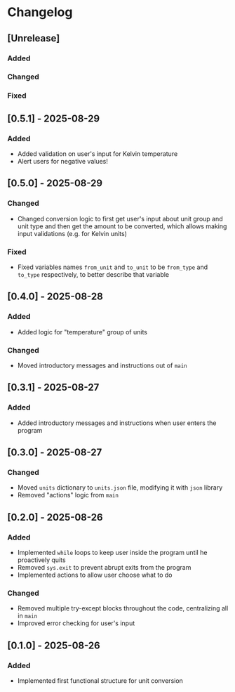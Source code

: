 # Changelog

## [Unrelease]
### Added

### Changed

### Fixed


## [0.5.1] - 2025-08-29
### Added
- Added validation on user's input for Kelvin temperature
- Alert users for negative values!


## [0.5.0] - 2025-08-29
### Changed
- Changed conversion logic to first get user's input about unit group and unit type and then get the amount to be converted, which allows making input validations (e.g. for Kelvin units)

### Fixed
- Fixed variables names `from_unit` and `to_unit` to be `from_type` and `to_type` respectively, to better describe that variable


## [0.4.0] - 2025-08-28
### Added
- Added logic for "temperature" group of units

### Changed
- Moved introductory messages and instructions out of `main`


## [0.3.1] - 2025-08-27
### Added
- Added introductory messages and instructions when user enters the program


## [0.3.0] - 2025-08-27
### Changed
- Moved `units` dictionary to `units.json` file, modifying it with `json` library
- Removed "actions" logic from `main`


## [0.2.0] - 2025-08-26
### Added
- Implemented `while` loops to keep user inside the program until he proactively quits
- Removed `sys.exit` to prevent abrupt exits from the program
- Implemented actions to allow user choose what to do

### Changed
- Removed multiple try-except blocks throughout the code, centralizing all in `main`
- Improved error checking for user's input


## [0.1.0] - 2025-08-26
### Added
- Implemented first functional structure for unit conversion